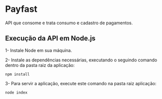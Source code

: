 # Payfast
API que consome e trata consumo e cadastro de pagamentos. 

## Execução da API em Node.js

1- Instale Node em sua máquina.

2- Instale as dependências necessárias, executando o seguindo comando dentro da pasta raiz da aplicação: 

```
npm install
```

3- Para servir a aplicação, execute este comando na pasta raiz aplicação: 

```
node index 
```
